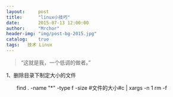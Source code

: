 ```yaml
---
layout:     post
title:      "linux小技巧"
date:       2015-07-13 12:00:00
author:     "Mrchor"
header-img: "img/post-bg-2015.jpg"
catalog:	true
tags:	技术 Linux
---
```


> “这就是我，一个低调的做者。”



1、删除目录下制定大小的文件

　　find . -name "*" -type f -size #文件的大小#c | xargs -n 1 rm -f